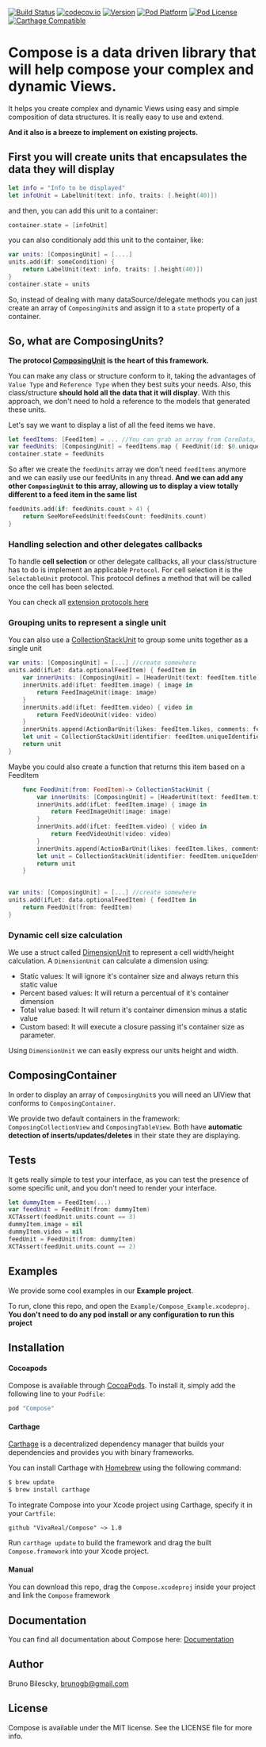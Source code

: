 [![Build Status](https://travis-ci.org/vivareal/Compose.svg)](https://travis-ci.org/vivareal/Compose)
[![codecov.io](http://codecov.io/github/vivareal/Compose/coverage.svg)](http://codecov.io/github/vivareal/Compose)
[![Version](https://img.shields.io/cocoapods/v/Compose.svg?style=flat)](http://cocoapods.org/pods/Compose)
[![Pod Platform](https://img.shields.io/cocoapods/p/Compose.svg)](http://cocoapods.org/pods/Compose)
[![Pod License](https://img.shields.io/cocoapods/l/Compose.svg)](https://github.com/vivareal/Compose/blob/master/LICENSE)
[![Carthage Compatible](https://img.shields.io/badge/Carthage-compatible-4BC51D.svg?style=flat)](https://github.com/Carthage/Carthage)

# Compose is a data driven library that will help compose your complex and dynamic Views.

It helps you create complex and dynamic Views using easy and simple composition of data structures. It is really easy to use and extend.

**And it also is a breeze to implement on existing projects.**

## First you will create units that encapsulates the data they will display
```swift
let info = "Info to be displayed"
let infoUnit = LabelUnit(text: info, traits: [.height(40)])
```
and then, you can add this unit to a container:

```swift
container.state = [infoUnit]
```
you can also conditionaly add this unit to the container, like:

```swift
var units: [ComposingUnit] = [....]
units.add(if: someCondition) {
	return LabelUnit(text: info, traits: [.height(40)])
}
container.state = units
```
So, instead of dealing with many dataSource/delegate methods you can just create an array of `ComposingUnit`s and assign it to a `state` property of a container.

## So, what are ComposingUnits?
**The protocol [ComposingUnit](https://vivareal.github.io/Compose/Protocols/ComposingUnit.html) is the heart of this framework.**

You can make any class or structure conform to it, taking the advantages of `Value Type` and `Reference Type` when they best suits your needs.
Also, this class/structure **should hold all the data that it will display**. With this approach, we don't need to hold a reference to the models that generated these units.

Let's say we want to display a list of all the feed items we have.

```swift
let feedItems: [FeedItem] = ... //You can grab an array from CoreData, JSON, Realm, anywhere...
var feedUnits: [ComposingUnit] = feedItems.map { FeedUnit(id: $0.uniqueId, title: $0.title, image: $0.image, likeCount:Int) }
container.state = feedUnits
```
So after we create the `feedUnits` array we don't need `feedItems` anymore and we can easily use our feedUnits in any thread.
**And we can add any other `ComposingUnit` to this array, allowing us to display a view totally different to a feed item in the same list**

```swift
feedUnits.add(if: feedUnits.count > 4) {
	return SeeMoreFeedsUnit(feedsCount: feedUnits.count)
}
```
### Handling selection and other delegates callbacks
To handle **cell selection** or other delegate callbacks, all your class/structure has to do is implement an applicable `Protocol`. For cell selection it is the `SelectableUnit` protocol. This protocol defines a method that will be called once the cell has been selected. 

You can check all [extension protocols here](https://vivareal.github.io/Compose/Extending%20Units.html)

### Grouping units to represent a single unit
You can also use a [CollectionStackUnit](https://vivareal.github.io/Compose/Structs/CollectionStackUnit.html) to group some units together as a single unit

```swift
var units: [ComposingUnit] = [...] //create somewhere
units.add(ifLet: data.optionalFeedItem) { feedItem in
	var innerUnits: [ComposingUnit] = [HeaderUnit(text: feedItem.title)]
	innerUnits.add(ifLet: feedItem.image) { image in
		return FeedImageUnit(image: image)
	}
	innerUnits.add(ifLet: feedItem.video) { video in
		return FeedVideoUnit(video: video)
	}
	innerUnits.append(ActionBarUnit(likes: feedItem.likes, comments: feedItem.comments))
	let unit = CollectionStackUnit(identifier: feedItem.uniqueIdentifier, direction: .vertical, traits: [], units: innerUnits)
	return unit
}
```
Maybe you could also create a function that returns this item based on a FeedItem

```swift
	func FeedUnit(from: FeedItem)-> CollectionStackUnit {
		var innerUnits: [ComposingUnit] = [HeaderUnit(text: feedItem.title)]
		innerUnits.add(ifLet: feedItem.image) { image in
			return FeedImageUnit(image: image)
		}
		innerUnits.add(ifLet: feedItem.video) { video in
			return FeedVideoUnit(video: video)
		}
		innerUnits.append(ActionBarUnit(likes: feedItem.likes, comments: feedItem.comments))
		let unit = CollectionStackUnit(identifier: feedItem.uniqueIdentifier, direction: .vertical, traits: [], units: innerUnits)
		return unit
	}
	
```

```swift
var units: [ComposingUnit] = [...] //create somewhere
units.add(ifLet: data.optionalFeedItem) { feedItem in
	return FeedUnit(from: feedItem)
}
```

### Dynamic cell size calculation
We use a struct called [DimensionUnit](https://vivareal.github.io/Compose/Structs/DimensionUnit.html) to represent a cell width/height calculation. A `DimensionUnit` can calculate a dimension using:
* Static values: It will ignore it's container size and always return this static value
* Percent based values: It will return a percentual of it's container dimension
* Total value based: It will return it's container dimension minus a static value
* Custom based: It will execute a closure passing it's container size as parameter.

Using `DimensionUnit` we can easily express our units height and width.

## ComposingContainer
In order to display an array of `ComposingUnit`s you will need an UIView that conforms to `ComposingContainer`.  

We provide two default containers in the framework: `ComposingCollectionView` and `ComposingTableView`. Both have **automatic detection of inserts/updates/deletes** in their state they are displaying.

## Tests
It gets really simple to test your interface, as you can test the presence of some specific unit, and you don't need to render your interface.

```swift
let dummyItem = FeedItem(...)
var feedUnit = FeedUnit(from: dummyItem)
XCTAssert(feedUnit.units.count == 3)
dummyItem.image = nil
dummyItem.video = nil
feedUnit = FeedUnit(from: dummyItem)
XCTAssert(feedUnit.units.count == 2)
```

## Examples

We provide some cool examples in our **Example project**.

To run, clone this repo, and open the `Example/Compose_Example.xcodeproj`. **You don't need to do any pod install or any configuration to run this project**

## Installation

#### Cocoapods
Compose is available through [CocoaPods](http://cocoapods.org). To install
it, simply add the following line to your `Podfile`:

```ruby
pod "Compose"
```

#### Carthage
[Carthage](https://github.com/Carthage/Carthage) is a decentralized dependency manager that builds your dependencies and provides you with binary frameworks.

You can install Carthage with [Homebrew](http://brew.sh/) using the following command:

```bash
$ brew update
$ brew install carthage
```

To integrate Compose into your Xcode project using Carthage, specify it in your `Cartfile`:

```ogdl
github "VivaReal/Compose" ~> 1.0
```

Run `carthage update` to build the framework and drag the built `Compose.framework` into your Xcode project.

#### Manual
You can download this repo, drag the `Compose.xcodeproj` inside your project and link the `Compose` framework 
 
## Documentation
You can find all documentation about Compose here: [Documentation](https://vivareal.github.io/Compose/index.html)

## Author

Bruno Bilescky, [brunogb@gmail.com](mailto:brunogb@gmail.com)

## License

Compose is available under the MIT license. See the LICENSE file for more info.
